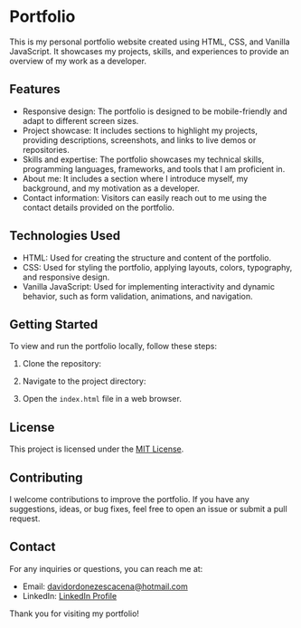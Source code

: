 # Portfolio

This is my personal portfolio website created using HTML, CSS, and Vanilla JavaScript. It showcases my projects, skills, and experiences to provide an overview of my work as a developer.

## Features

- Responsive design: The portfolio is designed to be mobile-friendly and adapt to different screen sizes.
- Project showcase: It includes sections to highlight my projects, providing descriptions, screenshots, and links to live demos or repositories.
- Skills and expertise: The portfolio showcases my technical skills, programming languages, frameworks, and tools that I am proficient in.
- About me: It includes a section where I introduce myself, my background, and my motivation as a developer.
- Contact information: Visitors can easily reach out to me using the contact details provided on the portfolio.

## Technologies Used

- HTML: Used for creating the structure and content of the portfolio.
- CSS: Used for styling the portfolio, applying layouts, colors, typography, and responsive design.
- Vanilla JavaScript: Used for implementing interactivity and dynamic behavior, such as form validation, animations, and navigation.

## Getting Started

To view and run the portfolio locally, follow these steps:

1. Clone the repository:

2. Navigate to the project directory:

3. Open the `index.html` file in a web browser.

## License

This project is licensed under the [MIT License](LICENSE).

## Contributing

I welcome contributions to improve the portfolio. If you have any suggestions, ideas, or bug fixes, feel free to open an issue or submit a pull request.

## Contact

For any inquiries or questions, you can reach me at:

- Email: davidordonezescacena@hotmail.com
- LinkedIn: [LinkedIn Profile](https://www.linkedin.com/in/david-ordoñez-escacena-b93a6621b/)

Thank you for visiting my portfolio!

